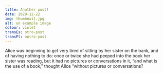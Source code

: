 ```yaml
---
title: Another post!
date: 2020-12-22
img: thumbnail.jpg
alt: un example image
colour: violet
transEs: otro-post
transPt: outro-post
---
```


Alice was beginning to get very tired of sitting by her sister on the bank, and of having nothing to do: once or twice she had peeped into the book her sister was reading, but it had no pictures or conversations in it, “and what is the use of a book,” thought Alice “without pictures or conversations?